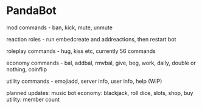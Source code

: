 # PandaBot

mod commands - ban, kick, mute, unmute

reaction roles - run embedcreate and addreactions, then restart bot

roleplay commands - hug, kiss etc, currently 56 commands

economy commands - bal, addbal, rmvbal, give, beg, work, daily, double or nothing, coinflip

utility commands - emojiadd, server info, user info, help (WIP)

planned updates:
music bot
economy: blackjack, roll dice, slots, shop, buy
utility: member count
